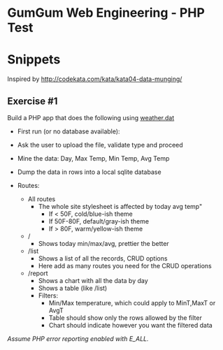 # GumGum Web Engineering - PHP Test
# Snippets

Inspired by http://codekata.com/kata/kata04-data-munging/

Exercise #1
-----------

Build a PHP app that does the following using [weather.dat](data/weather.dat)

- First run (or no database available):
 - Ask the user to upload the file, validate type and proceed
 - Mine the data: Day, Max Temp, Min Temp, Avg Temp
 - Dump the data in rows into a local sqlite database

- Routes:
  - All routes
    - The whole site stylesheet is affected by today avg temp"
      - If < 50F, cold/blue-ish theme
      - If 50F-80F, default/gray-ish theme
      - If > 80F, warm/yellow-ish theme
  - /
    - Shows today min/max/avg, prettier the better
  - /list
    - Shows a list of all the records, CRUD options
    - Here add as many routes you need for the CRUD operations
  - /report
    - Shows a chart with all the data by day
    - Shows a table (like /list)
    - Filters:
      - Min/Max temperature, which could apply to MinT,MaxT or AvgT
      - Table should show only the rows allowed by the filter
      - Chart should indicate however you want the filtered data

*Assume PHP error reporting enabled with E_ALL.*
